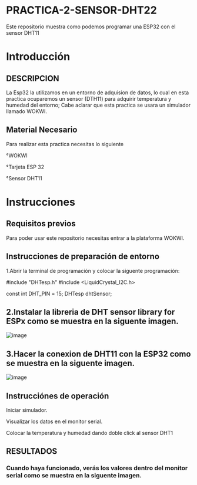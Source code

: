 # PRACTICA-2-SENSOR-DHT22
Este repositorio muestra como podemos programar una ESP32 con el sensor DHT11
 # Introducción
 ## DESCRIPCION 
 La Esp32 la utilizamos en un entorno de adquision de datos, lo cual en esta practica ocuparemos un sensor (DTH11) para adquirir temperatura y humedad del entorno; Cabe aclarar que esta practica se usara un simulador llamado WOKWI.
 ## Material Necesario
 Para realizar esta practica necesitas lo siguiente

°WOKWI

°Tarjeta ESP 32

°Sensor DHT11
 # Instrucciones
 ## Requisitos previos
 Para poder usar este repositorio necesitas entrar a la plataforma WOKWI.
 ## Instrucciones de preparación de entorno
 1.Abrir la terminal de programación y colocar la siguente programación:
 
#include "DHTesp.h"
#include <LiquidCrystal_I2C.h>

const int DHT_PIN = 15;
DHTesp dhtSensor;

## 2.Instalar la libreria de DHT sensor library for ESPx como se muestra en la siguente imagen.

![image](https://github.com/ErickRomeroRamos/PRACTICA-2-SENSOR-DHT22/assets/153964793/00855d4d-6088-476b-8cfd-71dcab45cee7)

 ## 3.Hacer la conexion de DHT11 con la ESP32 como se muestra en la siguente imagen.

![image](https://github.com/ErickRomeroRamos/PRACTICA-2-SENSOR-DHT22/assets/153964793/c0c09851-381a-4678-a9a7-65ed7033e84c)

## Instrucciónes de operación

Iniciar simulador.


Visualizar los datos en el monitor serial.

Colocar la temperatura y humedad dando doble click al sensor DHT1
## RESULTADOS
### Cuando haya funcionado, verás los valores dentro del monitor serial como se muestra en la siguente imagen.
 



